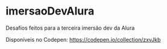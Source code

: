 # imersaoDevAlura
Desafios feitos para a terceira imersão dev da Alura

Disponíveis no Codepen: 
https://codepen.io/collection/zxvJkb
